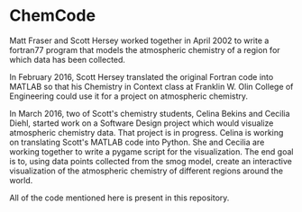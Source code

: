 # ChemCode
Matt Fraser and Scott Hersey worked together in April 2002 to write a fortran77 program that models the atmospheric chemistry of a region for which data has been collected.

In February 2016, Scott Hersey translated the original Fortran code into MATLAB so that his Chemistry in Context class at Franklin W. Olin College of Engineering could use it for a project on atmospheric chemistry.

In March 2016, two of Scott's chemistry students, Celina Bekins and Cecilia Diehl, started work on a Software Design project which would visualize atmospheric chemistry data. That project is in progress. Celina is working on translating Scott's MATLAB code into Python. She and Cecilia are working together to write a pygame script for the visualization. The end goal is to, using data points collected from the smog model, create an interactive visualization of the atmospheric chemistry of different regions around the world.

All of the code mentioned here is present in this repository.
